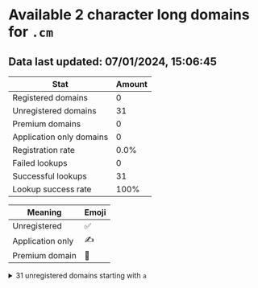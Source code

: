 # Available 2 character long domains for `.cm`

## Data last updated: 07/01/2024, 15:06:45

|Stat|Amount|
|--|--|
|Registered domains|0|
|Unregistered domains|31|
|Premium domains|0|
|Application only domains|0|
|Registration rate|0.0%|
|Failed lookups|0|
|Successful lookups|31|
|Lookup success rate|100%|


|Meaning|Emoji|
|--|--|
|Unregistered|:white_check_mark:|
|Application only|:writing_hand:|
|Premium domain|:gem:|

<details>
<summary>31 unregistered domains starting with <bold><code>a</code></bold></summary>

|Type|Domain|
|--|--|
|:white_check_mark:|`a0.cm`|
|:white_check_mark:|`a1.cm`|
|:white_check_mark:|`a2.cm`|
|:white_check_mark:|`a3.cm`|
|:white_check_mark:|`a4.cm`|
|:white_check_mark:|`aa.cm`|
|:white_check_mark:|`ab.cm`|
|:white_check_mark:|`ac.cm`|
|:white_check_mark:|`ad.cm`|
|:white_check_mark:|`ae.cm`|
|:white_check_mark:|`af.cm`|
|:white_check_mark:|`ag.cm`|
|:white_check_mark:|`ah.cm`|
|:white_check_mark:|`ai.cm`|
|:white_check_mark:|`aj.cm`|
|:white_check_mark:|`ak.cm`|
|:white_check_mark:|`al.cm`|
|:white_check_mark:|`am.cm`|
|:white_check_mark:|`an.cm`|
|:white_check_mark:|`ao.cm`|
|:white_check_mark:|`ap.cm`|
|:white_check_mark:|`aq.cm`|
|:white_check_mark:|`ar.cm`|
|:white_check_mark:|`as.cm`|
|:white_check_mark:|`at.cm`|
|:white_check_mark:|`au.cm`|
|:white_check_mark:|`av.cm`|
|:white_check_mark:|`aw.cm`|
|:white_check_mark:|`ax.cm`|
|:white_check_mark:|`ay.cm`|
|:white_check_mark:|`az.cm`|
</details>